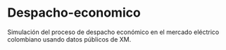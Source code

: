 # Despacho-economico
Simulación del proceso de despacho económico en el mercado eléctrico colombiano usando datos públicos de XM.
